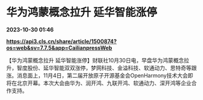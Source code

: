 # 华为鸿蒙概念拉升 延华智能涨停

**2023-10-30 01:46**

**https://api3.cls.cn/share/article/1500874?os=web&sv=7.7.5&app=CailianpressWeb**

【华为鸿蒙概念拉升 延华智能涨停】财联社10月30日电，早盘华为鸿蒙概念拉升，智度股份、延华智能双双涨停，梦网科技、金溢科技、软通动力、思特奇等跟涨。消息面上，11月4日，第二届开放原子开源基金会OpenHarmony技术大会即将在北京开幕。本次大会由华为、润开鸿、九联开鸿、软通动力、深开鸿等企业合作支持。